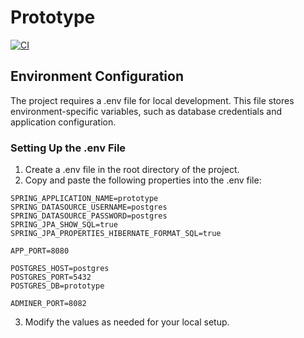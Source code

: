 # Prototype

[![CI](https://github.com/nottaras/prototype/actions/workflows/ci.yml/badge.svg?branch=main)](https://github.com/nottaras/prototype/actions/workflows/ci.yml)

## Environment Configuration

The project requires a .env file for local development. This file stores environment-specific variables, such as
database credentials and application configuration.

### Setting Up the .env File

1. Create a .env file in the root directory of the project.
2. Copy and paste the following properties into the .env file:

```
SPRING_APPLICATION_NAME=prototype
SPRING_DATASOURCE_USERNAME=postgres
SPRING_DATASOURCE_PASSWORD=postgres
SPRING_JPA_SHOW_SQL=true
SPRING_JPA_PROPERTIES_HIBERNATE_FORMAT_SQL=true

APP_PORT=8080

POSTGRES_HOST=postgres
POSTGRES_PORT=5432
POSTGRES_DB=prototype

ADMINER_PORT=8082
```

3. Modify the values as needed for your local setup.
